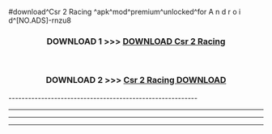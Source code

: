 #download^Csr 2 Racing ^apk^mod^premium^unlocked^for A n d r o i d^[NO.ADS]-rnzu8



<div align="center">

<h3>DOWNLOAD 1 >>> <a href="https://runaway1.web.app/?sq=Csr 2 Racing ">DOWNLOAD Csr 2 Racing </a></h3><br>

<h3>DOWNLOAD 2 >>> <a href="https://runaway1.web.app/?sq=Csr 2 Racing ">Csr 2 Racing  DOWNLOAD </a></h3>

</div>
----------------------------------------------------------

----------------------------------------------------------

----------------------------------------------------------

----------------------------------------------------------



